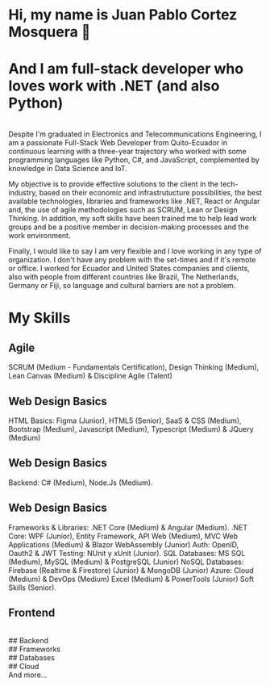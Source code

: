 # Hi, my name is Juan Pablo Cortez Mosquera 👋
# And I am full-stack developer who loves work with .NET (and also Python)
</br>
Despite I'm graduated in Electronics and Telecommunications Engineering, I am a passionate Full-Stack Web Developer from Quito-Ecuador in continuous learning with a three-year trajectory who worked with some programming languages like Python, C#, and JavaScript, complemented by knowledge in Data Science and IoT.

My objective is to provide effective solutions to the client in the tech-industry, based on their economic and infrastrutucture possibilities, the best available technologies, libraries and frameworks like .NET, React or Angular and, the use of agile methodologies such as SCRUM, Lean or Design Thinking. In addition, my soft skills have been trained me to help lead work groups and be a positive member in decision-making processes and the work environment.

Finally, I would like to say I am very flexible and I love working in any type of organization. I don't have any problem with the set-times and if it's remote or office. I worked for Ecuador and United States companies and clients, also with people from different countries like Brazil, The Netherlands, Germany or Fiji, so language and cultural barriers are not a problem.

# My Skills 
## Agile
SCRUM (Medium - Fundamentals Certification), Design Thinking (Medium), Lean Canvas (Medium) & Discipline Agile (Talent)

## Web Design Basics
HTML Basics: Figma (Junior), HTML5 (Senior), SaaS & CSS (Medium), Bootstrap (Medium), Javascript (Medium), Typescript (Medium) & JQuery (Medium)

## Web Design Basics
Backend: C# (Medium), Node.Js (Medium).

## Web Design Basics
Frameworks & Libraries: .NET Core (Medium) & Angular (Medium).
.NET Core: WPF (Junior), Entity Framework, API Web (Medium),  MVC Web Applications (Medium) & Blazor WebAssembly (Junior)
Auth: OpenID, Oauth2 & JWT
Testing: NUnit y xUnit (Junior).
SQL Databases: MS SQL (Medium), MySQL (Medium) & PostgreSQL (Junior)
NoSQL Databases: Firebase (Realtime & Firestore) (Junior) & MongoDB (Junior)
Azure: Cloud (Medium) & DevOps (Medium)
Excel (Medium) & PowerTools (Junior)
Soft Skills (Senior).



## Frontend

</br>
## Backend

</br>
## Frameworks

</br>
## Databases

</br>
## Cloud

</br>
And more...


<!--
**JuanpaCortez93/JuanpaCortez93** is a ✨ _special_ ✨ repository because its `README.md` (this file) appears on your GitHub profile.

Here are some ideas to get you started:

- 🔭 I’m currently working on ...
- 🌱 I’m currently learning ...
- 👯 I’m looking to collaborate on ...
- 🤔 I’m looking for help with ...
- 💬 Ask me about ...
- 📫 How to reach me: ...
- 😄 Pronouns: ...
- ⚡ Fun fact: ...
-->
